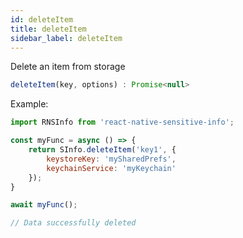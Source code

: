 ```yaml
---
id: deleteItem
title: deleteItem
sidebar_label: deleteItem
---
```


Delete an item from storage

```javascript
deleteItem(key, options) : Promise<null>
```

Example:

```javascript
import RNSInfo from 'react-native-sensitive-info';

const myFunc = async () => {
    return SInfo.deleteItem('key1', {
        keystoreKey: 'mySharedPrefs',
        keychainService: 'myKeychain'
    });
}

await myFunc();

// Data successfully deleted
```